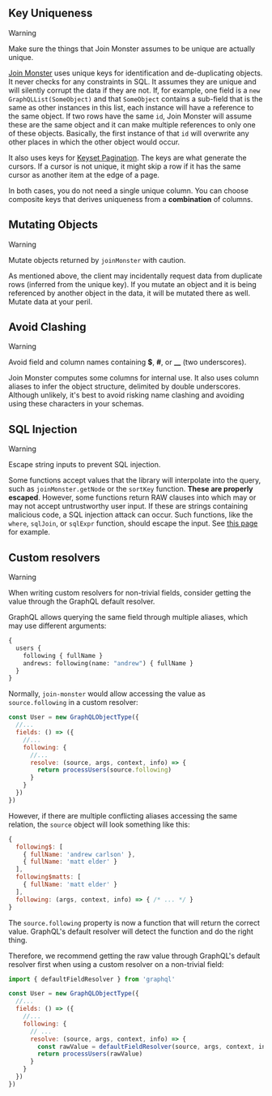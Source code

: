 ## Key Uniqueness

<div class="admonition danger">
  <p class="first admonition-title">Warning</p>
  <p class="last">
    Make sure the things that Join Monster assumes to be unique are actually unique.
  </p>
</div>

[Join Monster](https://github.com/join-monster/join-monster) uses unique keys for identification and de-duplicating objects. It never checks for any constraints in SQL. It assumes they are unique and will silently corrupt the data if they are not. If, for example, one field is a `new GraphQLList(SomeObject)` and that `SomeObject` contains a sub-field that is the same as other instances in this list, each instance will have a reference to the same object. If two rows have the same `id`, Join Monster will assume these are the same object and it can make multiple references to only one of these objects. Basically, the first instance of that `id` will overwrite any other places in which the other object would occur.

It also uses keys for [Keyset Pagination](/relay/#3-keyset-paging). The keys are what generate the cursors. If a cursor is not unique, it might skip a row if it has the same cursor as another item at the edge of a page.

In both cases, you do not need a single unique column. You can choose composite keys that derives uniqueness from a **combination** of columns.


## Mutating Objects

<div class="admonition danger">
  <p class="first admonition-title">Warning</p>
  <p class="last">
    Mutate objects returned by <code>joinMonster</code> with caution.
  </p>
</div>

As mentioned above, the client may incidentally request data from duplicate rows (inferred from the unique key). If you mutate an object and it is being referenced by another object in the data, it will be mutated there as well. Mutate data at your peril.

## Avoid Clashing

<div class="admonition danger">
  <p class="first admonition-title">Warning</p>
  <p class="last">
    Avoid field and column names containing <strong>$</strong>, <strong>#</strong>, or <strong>__</strong> (two underscores).
  </p>
</div>

Join Monster computes some columns for internal use. It also uses column aliases to infer the object structure, delimited by double underscores. Although unlikely, it's best to avoid risking name clashing and avoiding using these characters in your schemas.

## SQL Injection

<div class="admonition danger">
  <p class="first admonition-title">Warning</p>
  <p class="last">
    Escape string inputs to prevent SQL injection.
  </p>
</div>

Some functions accept values that the library will interpolate into the query, such as `joinMonster.getNode` or the `sortKey` function.
**These are properly escaped**.
However, some functions return RAW clauses into which may or may not accept untrustworthy user input.
If these are strings containing malicious code, a SQL injection attack can occur.
Such functions, like the `where`, `sqlJoin`, or `sqlExpr` function, should escape the input. See [this page](/where/) for example.

## Custom resolvers

<div class="admonition danger">
  <p class="first admonition-title">Warning</p>
  <p class="last">
    When writing custom resolvers for non-trivial fields, consider getting the value through the GraphQL default resolver.
  </p>
</div>

GraphQL allows querying the same field through multiple aliases, which may use different arguments:

```graphql
{
  users {
    following { fullName }
    andrews: following(name: "andrew") { fullName }
  }
}
```

Normally, `join-monster` would allow accessing the value as `source.following` in a custom resolver:

```javascript
const User = new GraphQLObjectType({
  //...
  fields: () => ({
    //...
    following: {
      //...
      resolve: (source, args, context, info) => {
        return processUsers(source.following)
      }
    }
  })
})
```

However, if there are multiple conflicting aliases accessing the same relation, the `source` object will look something like this:

```javascript
{
  following$: [
    { fullName: 'andrew carlson' },
    { fullName: 'matt elder' }
  ],
  following$matts: [
    { fullName: 'matt elder' }
  ],
  following: (args, context, info) => { /* ... */ }
}
```

The `source.following` property is now a function that will return the correct value. GraphQL's default resolver will detect the function and do the right thing.

Therefore, we recommend getting the raw value through GraphQL's default resolver first when using a custom resolver on a non-trivial field:

```javascript
import { defaultFieldResolver } from 'graphql'

const User = new GraphQLObjectType({
  //...
  fields: () => ({
    //...
    following: {
      // ...
      resolve: (source, args, context, info) => {
        const rawValue = defaultFieldResolver(source, args, context, info)
        return processUsers(rawValue)
      }
    }
  })
})
```
